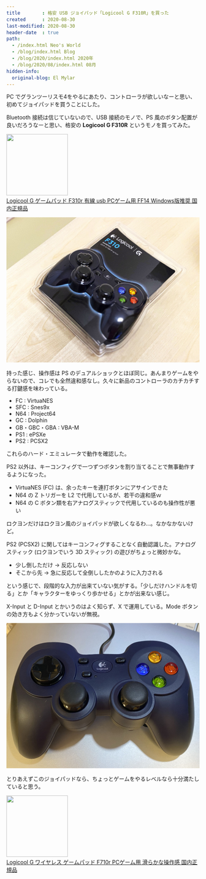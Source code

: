 ```yaml
---
title        : 格安 USB ジョイパッド「Logicool G F310R」を買った
created      : 2020-08-30
last-modified: 2020-08-30
header-date  : true
path:
  - /index.html Neo's World
  - /blog/index.html Blog
  - /blog/2020/index.html 2020年
  - /blog/2020/08/index.html 08月
hidden-info:
  original-blog: El Mylar
---
```


PC でグランツーリスモ4をやるにあたり、コントローラが欲しいなーと思い、初めてジョイパッドを買うことにした。

Bluetooth 接続は信じていないので、USB 接続のモノで、PS 風のボタン配置が良いだろうなーと思い、格安の __Logicool G F310R__ というモノを買ってみた。

<div class="ad-amazon">
  <div class="ad-amazon-image">
    <a href="https://www.amazon.co.jp/dp/B00CDG799E?tag=neos21-22&amp;linkCode=osi&amp;th=1&amp;psc=1">
      <img src="https://m.media-amazon.com/images/I/41kEv+6f0hL._SL160_.jpg" width="160" height="160">
    </a>
  </div>
  <div class="ad-amazon-info">
    <div class="ad-amazon-title">
      <a href="https://www.amazon.co.jp/dp/B00CDG799E?tag=neos21-22&amp;linkCode=osi&amp;th=1&amp;psc=1">Logicool G ゲームパッド F310r 有線 usb PCゲーム用 FF14 Windows版推奨 国内正規品</a>
    </div>
  </div>
</div>

![買ったヤツ](./30-01-01.jpg)

持った感じ、操作感は PS のデュアルショックとほぼ同じ。あんまりゲームをやらないので、コレでも全然違和感なし。久々に新品のコントローラのカチカチする打鍵感を味わっている。

- FC : VirtuaNES
- SFC : Snes9x
- N64 : Project64
- GC : Dolphin
- GB・GBC・GBA : VBA-M
- PS1 : ePSXe
- PS2 : PCSX2

これらのハード・エミュレータで動作を確認した。

PS2 以外は、キーコンフィグで一つずつボタンを割り当てることで無事動作するようになった。

- VirtuaNES (FC) は、余ったキーを連打ボタンにアサインできた
- N64 の Z トリガーを L2 で代用しているが、若干の違和感ｗ
- N64 の C ボタン類を右アナログスティックで代用しているのも操作性が悪い

ロクヨンだけはロクヨン風のジョイパッドが欲しくなるわ…。なかなかないけど。

PS2 (PCSX2) に関してはキーコンフィグすることなく自動認識した。アナログスティック (ロクヨンでいう 3D スティック) の遊びがちょっと微妙かな。

- 少し倒しただけ → 反応しない
- そこから先 → 急に反応して全倒ししたかのように入力される

という感じで、段階的な入力が出来ていない気がする。「少しだけハンドルを切る」とか「キャラクターをゆっくり歩かせる」とかが出来ない感じ。

X-Input と D-Input とかいうのはよく知らず、X で運用している。Mode ボタンの効き方もよく分かっていないが無視。

![クセがなく使いやすい](./30-01-02.jpg)

とりあえずこのジョイパッドなら、ちょっとゲームをやるレベルなら十分満たしていると思う。

<div class="ad-amazon">
  <div class="ad-amazon-image">
    <a href="https://www.amazon.co.jp/dp/B00CDG7994?tag=neos21-22&amp;linkCode=osi&amp;th=1&amp;psc=1">
      <img src="https://m.media-amazon.com/images/I/41I9mcyX16L._SL160_.jpg" width="160" height="160">
    </a>
  </div>
  <div class="ad-amazon-info">
    <div class="ad-amazon-title">
      <a href="https://www.amazon.co.jp/dp/B00CDG7994?tag=neos21-22&amp;linkCode=osi&amp;th=1&amp;psc=1">Logicool G ワイヤレス ゲームパッド F710r PCゲーム用 滑らかな操作感 国内正規品</a>
    </div>
  </div>
</div>
